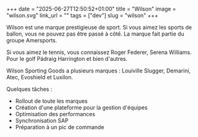 +++
date = "2025-06-27T12:50:52+01:00"
title = "Wilson"
image = "wilson.svg"
link_url = ""
tags = ["dev"]
slug = "wilson"
+++

Wilson est une marque prestigieuse de sport. Si vous aimez les sports de ballon, vous ne pouvez pas être passé à côté. La marque fait partie du groupe Amersports.

Si vous aimez le tennis, vous connaissez Roger Federer, Serena Williams. Pour le golf Pádraig Harrington et bien d'autres.

Wilson Sporting Goods a plusieurs marques : Louiville Slugger, Demarini, Atec, Evoshield et Luxilon.

Quelques tâches :
- Rollout de toute les marques
- Création d'une plateforme pour la gestion d'équipes
- Optimisation des performances
- Synchronisation SAP
- Préparation à un pic de commande